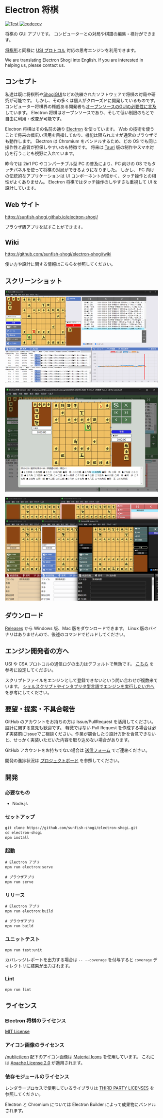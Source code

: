 # Electron 将棋

[![Test](https://github.com/sunfish-shogi/electron-shogi/actions/workflows/test.yml/badge.svg?branch=main&event=push)](https://github.com/sunfish-shogi/electron-shogi/actions/workflows/test.yml)
[![codecov](https://codecov.io/gh/sunfish-shogi/electron-shogi/branch/main/graph/badge.svg?token=TLSQXAIJFY)](https://codecov.io/gh/sunfish-shogi/electron-shogi)

将棋の GUI アプリです。
コンピューターとの対局や棋譜の編集・検討ができます。

[将棋所](http://shogidokoro.starfree.jp/)と同様に [USI プロトコル](http://shogidokoro.starfree.jp/usi.html) 対応の思考エンジンを利用できます。

We are translating Electron Shogi into English. If you are interested in helping us, please contact us.

## コンセプト

私達は既に将棋所や[ShogiGUI](http://shogigui.siganus.com/)などの洗練されたソフトウェアで将棋の対局や研究が可能です。
しかし、その多くは個人がクローズドに開発しているものです。
コンピューター将棋界の権威ある開発者も[オープンソースのGUIの必要性に言及](https://yaneuraou.yaneu.com/2022/01/15/new-gui-for-shogi-is-needed-to-improve-the-usi-protocol/)しています。
Electron 将棋はオープンソースであり、そして低い制限のもとで自由に利用・改変が可能です。

Electron 将棋はその名前の通り [Electron](https://www.electronjs.org/) を使っています。
Web の技術を使うことで将来の幅広い活用を目指しており、機能は限られますが通常のブラウザでも動作します。
Electron は Chromium をバンドルするため、どの OS でも同じ操作性と品質が担保しやすいのも特徴です。
将来は [Tauri](https://github.com/tauri-apps/tauri) 版の制作やスマホ対応を行うことも視野に入れています。

昨今では 2in1 PC やコンパーチブル型 PC の普及により、PC 向けの OS でもタッチパネルを使って将棋の対局ができるようになりました。
しかし、 PC 向けの伝統的なアプリケーションは UI コンポーネントが細かく、タッチ操作との相性がよくありません。
Electron 将棋ではタッチ操作のしやすさも重視して UI を設計しています。

## Web サイト

https://sunfish-shogi.github.io/electron-shogi/

ブラウザ版アプリを試すことができます。

## Wiki

https://github.com/sunfish-shogi/electron-shogi/wiki

使い方や設計に関する情報はこちらを参照してください。

## スクリーンショット

![スクリーンショット1](docs/screenshots/screenshot001.png)

![スクリーンショット2](docs/screenshots/screenshot002.png)

![スクリーンショット3](docs/screenshots/screenshot003.png)

## ダウンロード

[Releases](https://github.com/sunfish-shogi/electron-shogi/releases) から Windows 版、Mac 版をダウンロードできます。
Linux 版のバイナリはありませんので、後述のコマンドでビルドしてください。

## エンジン開発者の方へ

USI や CSA プロトコルの通信ログの出力はデフォルトで無効です。
[こちら](https://github.com/sunfish-shogi/electron-shogi/wiki/%E4%BD%BF%E3%81%84%E6%96%B9#%E3%83%AD%E3%82%B0%E5%87%BA%E5%8A%9B) を参考に設定してください。

スクリプトファイルをエンジンとして登録できないという問い合わせが複数来ています。 [シェルスクリプトやインタプリタ型言語でエンジンを実行したい方へ](https://github.com/sunfish-shogi/electron-shogi/wiki/%E3%82%B7%E3%82%A7%E3%83%AB%E3%82%B9%E3%82%AF%E3%83%AA%E3%83%97%E3%83%88%E3%82%84%E3%82%A4%E3%83%B3%E3%82%BF%E3%83%97%E3%83%AA%E3%82%BF%E5%9E%8B%E8%A8%80%E8%AA%9E%E3%81%A7%E3%82%A8%E3%83%B3%E3%82%B8%E3%83%B3%E3%82%92%E5%AE%9F%E8%A1%8C%E3%81%97%E3%81%9F%E3%81%84%E6%96%B9%E3%81%B8) を参考にしてください。

## 要望・提案・不具合報告

GitHub のアカウントをお持ちの方は Issue/PullRequest を活用してください。
設計に関する意見も歓迎です。
軽微ではない Pull Request を作成する場合は必ず実装前にIssueでご相談ください。作業が競合したり設計方針を合意できないと、せっかく実装いただいた内容を取り込めない場合があります。

GitHub アカウントをお持ちでない場合は [送信フォーム](https://form.run/@sunfish-shogi-1650819491) でご連絡ください。

開発の進捗状況は [プロジェクトボード](https://github.com/users/sunfish-shogi/projects/1/views/1) を参照してください。

## 開発

### 必要なもの

- Node.js

### セットアップ

```
git clone https://github.com/sunfish-shogi/electron-shogi.git
cd electron-shogi
npm install
```

### 起動

```
# Electron アプリ
npm run electron:serve

# ブラウザアプリ
npm run serve
```

### リリース

```
# Electron アプリ
npm run electron:build

# ブラウザアプリ
npm run build
```

### ユニットテスト

```
npm run test:unit
```

カバレッジレポートを出力する場合は `-- --coverage` を付与すると `coverage` ディレクトリに結果が出力されます。

### Lint

```
npm run lint
```

## ライセンス

### Electron 将棋のライセンス

[MIT License](LICENSE)

### アイコン画像のライセンス

[/public/icon](https://github.com/sunfish-shogi/electron-shogi/tree/main/public/icon) 配下のアイコン画像は [Material Icons](https://google.github.io/material-design-icons/) を使用しています。
これには [Apache License 2.0](https://www.apache.org/licenses/LICENSE-2.0.txt) が適用されます。

### 依存モジュールのライセンス

レンダラープロセスで使用しているライブラリは [THIRD PARTY LICENSES](https://sunfish-shogi.github.io/electron-shogi/third-party-licenses.html) を参照してください。

Electron と Chromium については Electron Builder によって成果物にバンドルされます。

